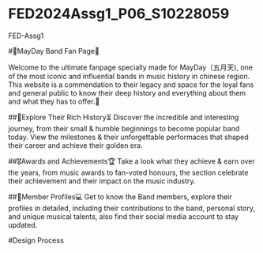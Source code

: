 # FED2024Assg1_P06_S10228059
FED-Assg1


#🎸MayDay Band Fan Page🎵

Welcome to the ultimate fanpage specially made for MayDay（五月天), one of the most iconic and influential bands in music history in chinese region. This website is a commendation to their legacy and space for the loyal fans and general public to know their deep history and everything about them and what they has to offer.🤩

##🛞Explore Their Rich History⏳
Discover the incredible and interesting journey, from their small & humble beginnings to become popular band today. View the milestones & their unforgettable performaces that shaped their career and achieve their golden era.

##🎖Awards and Achievements🏆
Take a look what they achieve & earn over the years, from music awards to fan-voted honours, the section celebrate their achievement and their impact on the music industry.

##📱Member Profiles💻
Get to know the Band members, explore their profiles in detailed, including their contributions to the band, personal story, and unique musical talents, also find their social media account to stay updated.

#Design Process





























